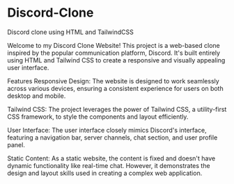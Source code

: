# Discord-Clone
Discord clone using HTML and TailwindCSS

Welcome to my Discord Clone Website! This project is a web-based clone inspired by the popular communication platform, Discord. It's built entirely using HTML and Tailwind CSS to create a responsive and visually appealing user interface.

Features
Responsive Design: The website is designed to work seamlessly across various devices, ensuring a consistent experience for users on both desktop and mobile.

Tailwind CSS: The project leverages the power of Tailwind CSS, a utility-first CSS framework, to style the components and layout efficiently.

User Interface: The user interface closely mimics Discord's interface, featuring a navigation bar, server channels, chat section, and user profile panel.

Static Content: As a static website, the content is fixed and doesn't have dynamic functionality like real-time chat. However, it demonstrates the design and layout skills used in creating a complex web application.
